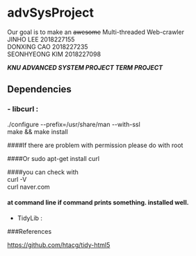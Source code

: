 # advSysProject

Our goal is to make an ~~awesome~~ Multi-threaded Web-crawler  
JINHO LEE 2018227155  
DONXING CAO 2018227235  
SEONHYEONG KIM 2018227098  

***KNU ADVANCED SYSTEM PROJECT TERM PROJECT***

## Dependencies
###  - libcurl : 
./configure --prefix=/usr/share/man --with-ssl  
make && make install  

####If there are problem with permission please do with root  


####Or
sudo apt-get install curl  

####you can check with  
curl -V  
curl naver.com  
#### at command line if command prints something. installed well.  


- TidyLib : 


###References

https://github.com/htacg/tidy-html5
